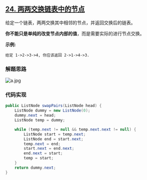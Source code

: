 ## [24. 两两交换链表中的节点](https://leetcode-cn.com/problems/swap-nodes-in-pairs/)

给定一个链表，两两交换其中相邻的节点，并返回交换后的链表。

**你不能只是单纯的改变节点内部的值**，而是需要实际的进行节点交换。

**示例:**

```
给定 1->2->3->4, 你应该返回 2->1->4->3.
```

### 解题思路

![a.jpg](https://pic.leetcode-cn.com/43254846f029b4814a6c9a139e4f9f89833ac54803ea50b24feb35210631f88b-a.jpg)

### 代码实现

```java
public ListNode swapPairs(ListNode head) {
    ListNode dummy = new ListNode(0);
    dummy.next = head;
    ListNode temp = dummy;

    while (temp.next != null && temp.next.next != null) {
        ListNode start = temp.next;
        ListNode end = start.next;
        temp.next = end;
        start.next = end.next;
        end.next = start;
        temp = start;
    }
    return dummy.next;
}
```


